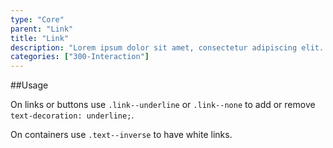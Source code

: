 ```yaml
---
type: "Core"
parent: "Link"
title: "Link"
description: "Lorem ipsum dolor sit amet, consectetur adipiscing elit. Nunc tempus laoreet leo sit amet iaculis."
categories: ["300-Interaction"]
---
```


##Usage

On links or buttons use `.link--underline` or `.link--none` to add or remove `text-decoration:
  underline;`.

<demo>
  <demovanilla src="inline/core/link/link">
  </demovanilla>
</demo>

On containers use `.text--inverse` to have white links.

<demo>
  <demovanilla src="inline/core/link/inverse">
  </demovanilla>
</demo>
